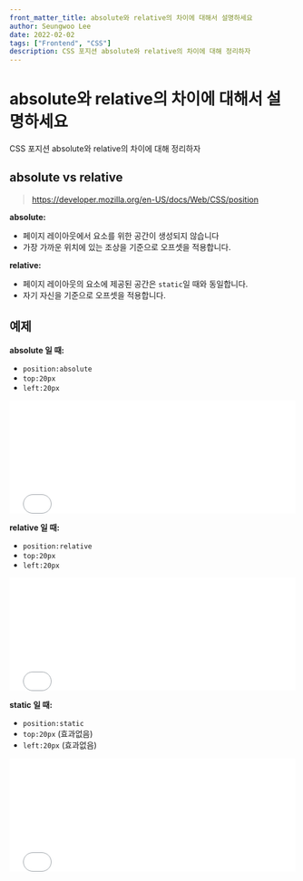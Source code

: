```yaml
---
front_matter_title: absolute와 relative의 차이에 대해서 설명하세요
author: Seungwoo Lee
date: 2022-02-02
tags: ["Frontend", "CSS"]
description: CSS 포지션 absolute와 relative의 차이에 대해 정리하자
---
```


# absolute와 relative의 차이에 대해서 설명하세요

CSS 포지션 absolute와 relative의 차이에 대해 정리하자

## absolute vs relative

> <https://developer.mozilla.org/en-US/docs/Web/CSS/position>

**absolute:**

* 페이지 레이아웃에서 요소를 위한 공간이 생성되지 않습니다
* 가장 가까운 위치에 있는 조상을 기준으로 오프셋을 적용합니다.

**relative:**

* 페이지 레이아웃의 요소에 제공된 공간은 `static`일 때와 동일합니다.
* 자기 자신을 기준으로 오프셋을 적용합니다.

## 예제

**absolute 일 때:**

* `position:absolute`
* `top:20px`
* `left:20px`

<iframe width="100%" height="200" src="//jsfiddle.net/seungwoo321/qfw5ekmL/embedded/result/" allowfullscreen="allowfullscreen" allowpaymentrequest frameborder="0"></iframe>

**relative 일 때:**

* `position:relative`
* `top:20px`
* `left:20px`

<iframe width="100%" height="200" src="//jsfiddle.net/seungwoo321/0Lhcqrzm/embedded/result/" allowfullscreen="allowfullscreen" allowpaymentrequest frameborder="0"></iframe>

**static 일 때:**

* `position:static`
* `top:20px` (효과없음)
* `left:20px` (효과없음)

<iframe width="100%" height="200" src="//jsfiddle.net/seungwoo321/pyh71a9u/embedded/result/" allowfullscreen="allowfullscreen" allowpaymentrequest frameborder="0"></iframe>

<Comment/>
